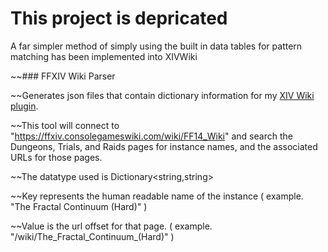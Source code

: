 # This project is depricated

A far simpler method of simply using the built in data tables for pattern matching has been implemented into XIVWiki

~~### FFXIV Wiki Parser

~~Generates json files that contain dictionary information for my [XIV Wiki plugin](https://github.com/MidoriKami/XIVWiki).

~~This tool will connect to "https://ffxiv.consolegameswiki.com/wiki/FF14_Wiki" and search the Dungeons, Trials, and Raids pages for instance names, and the associated URLs for those pages.

~~The datatype used is Dictionary<string,string>

~~Key represents the human readable name of the instance ( example. "The Fractal Continuum (Hard)" )

~~Value is the url offset for that page. ( example. "/wiki/The_Fractal_Continuum_(Hard)" )
